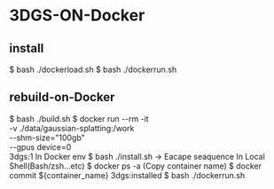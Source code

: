 # 3DGS-ON-Docker

## install 
$ bash ./dockerload.sh
$ bash ./dockerrun.sh 

## rebuild-on-Docker 
$ bash ./build.sh
$ docker run --rm -it  \
	-v ./data/gaussian-splatting:/work \
	--shm-size="100gb" \
	--gpus device=0  \
	3dgs:1
In Docker env 
$ bash ./install.sh
→ Eacape seaquence
In Local Shell(Bash/zsh...etc)
$ docker ps -a
(Copy container name)
$ docker commit ${container_name} 3dgs:installed
$ bash ./dockerrun.sh

